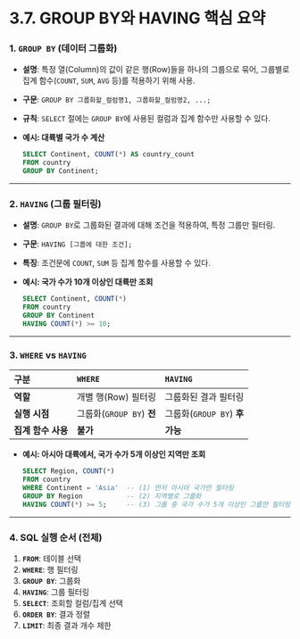 # 3.7. GROUP BY와 HAVING 핵심 요약

### 1. `GROUP BY` (데이터 그룹화)

- **설명**: 특정 열(Column)의 값이 같은 행(Row)들을 하나의 그룹으로 묶어, 그룹별로 집계 함수(`COUNT`, `SUM`, `AVG` 등)를 적용하기 위해 사용.
- **구문**: `GROUP BY 그룹화할_컬럼명1, 그룹화할_컬럼명2, ...;`
- **규칙**: `SELECT` 절에는 `GROUP BY`에 사용된 컬럼과 집계 함수만 사용할 수 있다.

- **예시: 대륙별 국가 수 계산**
  ```sql
  SELECT Continent, COUNT(*) AS country_count
  FROM country
  GROUP BY Continent;
  ```

---

### 2. `HAVING` (그룹 필터링)

- **설명**: `GROUP BY`로 그룹화된 결과에 대해 조건을 적용하여, 특정 그룹만 필터링.
- **구문**: `HAVING [그룹에 대한 조건];`
- **특징**: 조건문에 `COUNT`, `SUM` 등 집계 함수를 사용할 수 있다.

- **예시: 국가 수가 10개 이상인 대륙만 조회**
  ```sql
  SELECT Continent, COUNT(*)
  FROM country
  GROUP BY Continent
  HAVING COUNT(*) >= 10;
  ```

---

### 3. `WHERE` vs `HAVING`

| 구분 | `WHERE` | `HAVING` |
| :--- | :--- | :--- |
| **역할** | 개별 행(Row) 필터링 | 그룹화된 결과 필터링 |
| **실행 시점** | 그룹화(`GROUP BY`) **전** | 그룹화(`GROUP BY`) **후** |
| **집계 함수 사용** | **불가** | **가능** |

- **예시: 아시아 대륙에서, 국가 수가 5개 이상인 지역만 조회**
  ```sql
  SELECT Region, COUNT(*)
  FROM country
  WHERE Continent = 'Asia'  -- (1) 먼저 아시아 국가만 필터링
  GROUP BY Region           -- (2) 지역별로 그룹화
  HAVING COUNT(*) >= 5;     -- (3) 그룹 중 국가 수가 5개 이상인 그룹만 필터링
  ```

---

### 4. SQL 실행 순서 (전체)

1.  **`FROM`**: 테이블 선택
2.  **`WHERE`**: 행 필터링
3.  **`GROUP BY`**: 그룹화
4.  **`HAVING`**: 그룹 필터링
5.  **`SELECT`**: 조회할 컬럼/집계 선택
6.  **`ORDER BY`**: 결과 정렬
7.  **`LIMIT`**: 최종 결과 개수 제한
